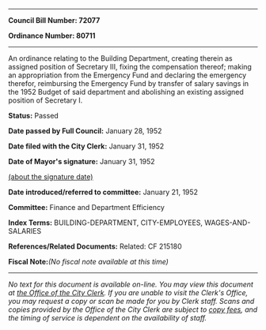 

********

**Council Bill Number: 72077**
   
**Ordinance Number: 80711**
********

 An ordinance relating to the Building Department, creating therein as assigned position of Secretary III, fixing the compensation thereof; making an appropriation from the Emergency Fund and declaring the emergency therefor, reimbursing the Emergency Fund by transfer of salary savings in the 1952 Budget of said department and abolishing an existing assigned position of Secretary I.

**Status:** Passed
   
**Date passed by Full Council:** January 28, 1952
   
**Date filed with the City Clerk:** January 31, 1952
   
**Date of Mayor's signature:** January 31, 1952
   
[(about the signature date)](/~public/approvaldate.htm)
   
   
   
**Date introduced/referred to committee:** January 21, 1952
   
**Committee:** Finance and Department Efficiency
   
   
**Index Terms:** BUILDING-DEPARTMENT, CITY-EMPLOYEES, WAGES-AND-SALARIES

**References/Related Documents:** Related: CF 215180

**Fiscal Note:**_(No fiscal note available at this time)_
********

_No text for this document is available on-line. You may view this document at [the Office of the City Clerk](http://www.seattle.gov/leg/clerk/contactUs.htm). If you are unable to visit the Clerk's Office, you may request a copy or scan be made for you by Clerk staff. Scans and copies provided by the Office of the City Clerk are subject to [copy fees](http://clerk.seattle.gov/~public/clerkfees.htm), and the timing of service is dependent on the availability of staff._

